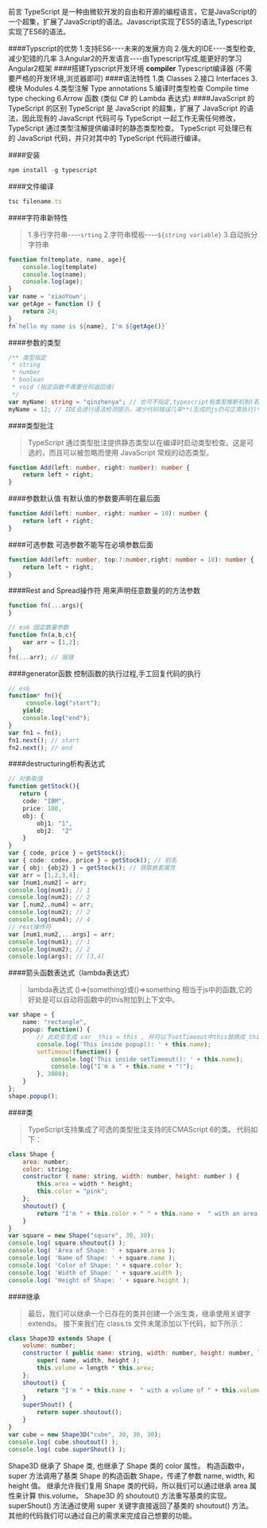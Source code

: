 前言
TypeScript 是一种由微软开发的自由和开源的编程语言，它是JavaScript的一个超集，扩展了JavaScript的语法。Javascript实现了ES5的语法,Typescript实现了ES6的语法。

>
####Typscript的优势
1.支持ES6----未来的发展方向
2.强大的IDE----类型检查,减少犯错的几率
3.Angular2的开发语言----由Typescript写成,能更好的学习Angular2框架
####搭建Typscript开发环境
**compiler**
Typescript编译器
(不需要严格的开发环境,浏览器即可)
####语法特性
1.类 Classes
2.接口 Interfaces
3.模块 Modules 
4.类型注解 Type annotations
5.编译时类型检查 Compile time type checking 
6.Arrow 函数 (类似 C# 的 Lambda 表达式)
####JavaScript 的 TypeScript 的区别
TypeScript 是 JavaScript 的超集，扩展了 JavaScript 的语法，因此现有的 JavaScript 代码可与 TypeScript 一起工作无需任何修改，TypeScript 通过类型注解提供编译时的静态类型检查。
TypeScript 可处理已有的 JavaScript 代码，并只对其中的 TypeScript 代码进行编译。

####安装
```javascript
npm install -g typescript
```
####文件编译
```javascript
tsc filename.ts
```
####字符串新特性
>1.多行字符串----`srting`
2.字符串模板----`${string variable}`
3.自动拆分字符串
```typescript
function fn(template, name, age){
	console.log(template)
    console.log(name);
    console.log(age);
}
var name = 'xiaoYown';
var getAge = function () {
    return 24;
}
fn`hello my name is ${name}, I'm ${getAge()}`
```
####参数的类型
```typescript
/** 类型指定
 * string
 * number
 * boolean
 * void (指定函数不需要任何返回值)
 */
var myName: string = "qinzhenya"; // 也可不指定,typescript有类型推断机制(若是类型变化变量,使用:any进行指定)
myName = 12; // IDE会进行语法检测提示，减少代码错误几率**(生成的js仍可正常执行)**
```
####类型批注
>TypeScript 通过类型批注提供静态类型以在编译时启动类型检查。这是可选的，而且可以被忽略而使用 JavaScript 常规的动态类型。
```typescript
function Add(left: number, right: number): number {
	return left + right;
}
```
####参数默认值
有默认值的参数要声明在最后面
```typescript
function Add(left: number, right: number = 10): number {
	return left + right;
}
```
####可选参数 
可选参数不能写在必填参数后面
```typescript
function Add(left: number, top:?:number,right: number = 10): number {
	return left + right;
}
```
####Rest and Spread操作符
用来声明任意数量的的方法参数
```typescript
function fn(...args){
}
```
```javascript
// es6 固定数量参数
function fn(a,b,c){
    var arr = [1,2];
}
fn(...arr); // 报错
```
####generator函数
控制函数的执行过程,手工回复代码的执行
```javascript
// es6
function* fn(){
     console.log("start");
    yield;
    console.log("end");
}
var fn1 = fn();
fn1.next(); // start
fn2.next(); // end
```
####destructuring析构表达式
```typescript
// 对象取值
function getStock(){
   return {
    code: "IBM",
    price: 100,
    obj: {
        obj1: "1",
        obj2:  "2"
    }
}
var { code, price } = getStock();
var { code: codex, price } = getStock(); // 别名
var { obj: {obj2} } = getStock(); // 获取嵌套属性
var arr = [1,2,3,4];
var [num1,num2] = arr;
console.log(num1); // 1
console.log(num2); // 2
var [,num2,,num4] = arr;
console.log(num2); // 2
console.log(num4); // 4
// rest操作符
var [num1,num2,...args] = arr;
console.log(num1); // 1
console.log(num2); // 2
console.log(args); // [3,4]
```
####箭头函数表达式（lambda表达式）
>lambda表达式 ()=>{something}或()=>something 相当于js中的函数,它的好处是可以自动将函数中的this附加到上下文中。
```typescript
var shape = {
    name: "rectangle",
    popup: function() {
        // 此处会生成 var _this = this , 并将以下setTimeout中this替换成_this
        console.log('This inside popup(): ' + this.name);
        setTimeout(function() {
            console.log('This inside setTimeout(): ' + this.name);
            console.log("I'm a " + this.name + "!");
        }, 3000);
    }
};
shape.popup();
```
####类
>TypeScript支持集成了可选的类型批注支持的ECMAScript 6的类。
代码如下：
```javascript
class Shape {
    area: number;
    color: string;
    constructor ( name: string, width: number, height: number ) {
        this.area = width * height;
        this.color = "pink";
    };
    shoutout() {
        return "I'm " + this.color + " " + this.name +  " with an area of " + this.area + " cm squared.";
    }
}
var square = new Shape("square", 30, 30);
console.log( square.shoutout() );
console.log( 'Area of Shape: ' + square.area );
console.log( 'Name of Shape: ' + square.name );
console.log( 'Color of Shape: ' + square.color );
console.log( 'Width of Shape: ' + square.width );
console.log( 'Height of Shape: ' + square.height );
```
####继承
>最后，我们可以继承一个已存在的类并创建一个派生类，继承使用关键字 extends。
接下来我们在 class.ts 文件末尾添加以下代码，如下所示：
```javascript
class Shape3D extends Shape {
    volume: number;
    constructor ( public name: string, width: number, height: number, length: number ) {
        super( name, width, height );
        this.volume = length * this.area;
    };
    shoutout() {
        return "I'm " + this.name +  " with a volume of " + this.volume + " cm cube.";
    }
    superShout() {
        return super.shoutout();
    }
}
var cube = new Shape3D("cube", 30, 30, 30);
console.log( cube.shoutout() );
console.log( cube.superShout() );
```
Shape3D 继承了 Shape 类, 也继承了 Shape 类的 color 属性。
构造函数中，super 方法调用了基类 Shape 的构造函数 Shape，传递了参数 name, width, 和 height 值。 继承允许我们复用 Shape 类的代码，所以我们可以通过继承 area 属性来计算 this.volume。
Shape3D 的 shoutout() 方法重写基类的实现。superShout() 方法通过使用 super 关键字直接返回了基类的 shoutout() 方法。
其他的代码我们可以通过自己的需求来完成自己想要的功能。
